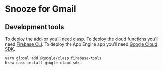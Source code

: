 # Snooze for Gmail

## Development tools
To deploy the add-on you'll need [clasp](https://www.npmjs.com/package/@google/clasp). To deploy the cloud functions you'll need [Firebase CLI](https://www.npmjs.com/package/firebase-tools). To deploy the App Engine app you'll need [Google Cloud SDK](https://cloud.google.com/sdk/).

```sh
yarn global add @google/clasp firebase-tools
brew cask install google-cloud-sdk
```
